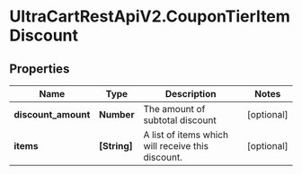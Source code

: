 # UltraCartRestApiV2.CouponTierItemDiscount

## Properties

Name | Type | Description | Notes
------------ | ------------- | ------------- | -------------
**discount_amount** | **Number** | The amount of subtotal discount | [optional] 
**items** | **[String]** | A list of items which will receive this discount. | [optional] 


